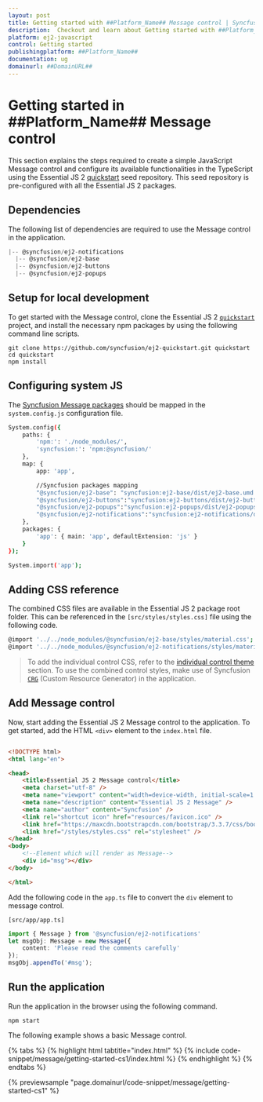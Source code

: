 ```yaml
---
layout: post
title: Getting started with ##Platform_Name## Message control | Syncfusion
description:  Checkout and learn about Getting started with ##Platform_Name## Message control of Syncfusion Essential JS 2 and more details.
platform: ej2-javascript
control: Getting started 
publishingplatform: ##Platform_Name##
documentation: ug
domainurl: ##DomainURL##
---
```


# Getting started in ##Platform_Name## Message control

This section explains the steps required to create a simple JavaScript Message control and configure its available functionalities in the TypeScript using the Essential JS 2 [quickstart](https://github.com/syncfusion/ej2-quickstart) seed repository. This seed repository is pre-configured with all the Essential JS 2 packages.

## Dependencies

The following list of dependencies are required to use the Message control in the application.

```javascript
|-- @syncfusion/ej2-notifications
  |-- @syncfusion/ej2-base
  |-- @syncfusion/ej2-buttons
  |-- @syncfusion/ej2-popups
```

## Setup for local development

To get started with the Message control, clone the Essential JS 2 [`quickstart`](https://github.com/syncfusion/ej2-quickstart) project, and install the necessary npm packages by using the following command line scripts.

```
git clone https://github.com/syncfusion/ej2-quickstart.git quickstart
cd quickstart
npm install
```

## Configuring system JS

The [Syncfusion Message packages](#dependencies) should be mapped in the `system.config.js` configuration file.

```bash
System.config({
    paths: {
        'npm:': './node_modules/',
        'syncfusion:': 'npm:@syncfusion/'
    },
    map: {
        app: 'app',

        //Syncfusion packages mapping
        "@syncfusion/ej2-base": "syncfusion:ej2-base/dist/ej2-base.umd.min.js",
        "@syncfusion/ej2-buttons":"syncfusion:ej2-buttons/dist/ej2-buttons.umd.min.js",
        "@syncfusion/ej2-popups":"syncfusion:ej2-popups/dist/ej2-popups.umd.min.js",
        "@syncfusion/ej2-notifications":"syncfusion:ej2-notifications/dist/ej2-notifications.umd.min.js"
    },
    packages: {
        'app': { main: 'app', defaultExtension: 'js' }
    }
});

System.import('app');

```

## Adding CSS reference

The combined CSS files are available in the Essential JS 2 package root folder. This can be referenced in the `[src/styles/styles.css]` file using the following code.

```bash
@import '../../node_modules/@syncfusion/ej2-base/styles/material.css';
@import '../../node_modules/@syncfusion/ej2-notifications/styles/material.css';

```

> To add the individual control CSS, refer to the [individual control theme](../appearance/theme/#referring-individual-control-theme) section. To use the combined control styles, make use of Syncfusion [`CRG`](https://crg.syncfusion.com/) (Custom Resource Generator) in the application.

## Add Message control

Now, start adding the Essential JS 2 Message control to the application. To get started, add the HTML `<div>` element to the `index.html` file.

```html

<!DOCTYPE html>
<html lang="en">

<head>
    <title>Essential JS 2 Message control</title>
    <meta charset="utf-8" />
    <meta name="viewport" content="width=device-width, initial-scale=1.0, user-scalable=no" />
    <meta name="description" content="Essential JS 2 Message" />
    <meta name="author" content="Syncfusion" />
    <link rel="shortcut icon" href="resources/favicon.ico" />
    <link href="https://maxcdn.bootstrapcdn.com/bootstrap/3.3.7/css/bootstrap.min.css" rel="stylesheet" />
    <link href="/styles/styles.css" rel="stylesheet" />
</head>
<body>
    <!--Element which will render as Message-->
    <div id="msg"></div>
</body>

</html>
```

 Add the following code in the `app.ts` file to convert the `div` element to message control.

 `[src/app/app.ts]`

```ts
import { Message } from '@syncfusion/ej2-notifications'
let msgObj: Message = new Message({
    content: 'Please read the comments carefully'
});
msgObj.appendTo('#msg');
```

## Run the application

Run the application in the browser using the following command.

```
npm start
```

The following example shows a basic Message control.

{% tabs %}
{% highlight html tabtitle="index.html" %}
{% include code-snippet/message/getting-started-cs1/index.html %}
{% endhighlight %}
{% endtabs %}
          
{% previewsample "page.domainurl/code-snippet/message/getting-started-cs1" %}